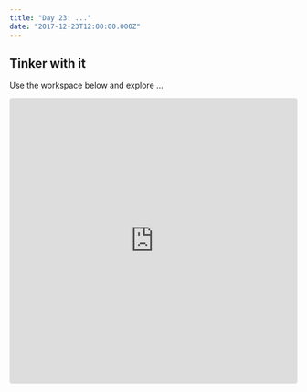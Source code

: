 ```yaml
---
title: "Day 23: ..."
date: "2017-12-23T12:00:00.000Z"
---
```


<div class="measure">

## Tinker with it

Use the workspace below and explore ...

</div>

<iframe src="https://codesandbox.io/embed/ly29ro7okl" style="width:100%; height:500px; border:0; border-radius: 4px; overflow:hidden;" sandbox="allow-modals allow-forms allow-popups allow-scripts allow-same-origin"></iframe>